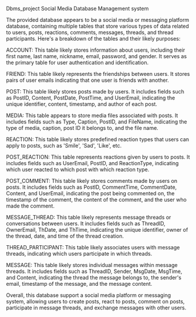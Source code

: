 Dbms_project
Social Media Database Management system

The provided database appears to be a social media or messaging platform database, containing multiple tables that store various types of data related to users, posts, reactions, comments, messages, threads, and thread participants. Here's a breakdown of the tables and their likely purposes:

ACCOUNT: This table likely stores information about users, including their first name, last name, nickname, email, password, and gender. It serves as the primary table for user authentication and identification.

FRIEND: This table likely represents the friendships between users. It stores pairs of user emails indicating that one user is friends with another.

POST: This table likely stores posts made by users. It includes fields such as PostID, Content, PostDate, PostTime, and UserEmail, indicating the unique identifier, content, timestamp, and author of each post.

MEDIA: This table appears to store media files associated with posts. It includes fields such as Type, Caption, PostID, and FileName, indicating the type of media, caption, post ID it belongs to, and the file name.

REACTION: This table likely stores predefined reaction types that users can apply to posts, such as 'Smile', 'Sad', 'Like', etc.

POST_REACTION: This table represents reactions given by users to posts. It includes fields such as UserEmail, PostID, and ReactionType, indicating which user reacted to which post with which reaction type.

POST_COMMENT: This table likely stores comments made by users on posts. It includes fields such as PostID, CommentTime, CommentDate, Content, and UserEmail, indicating the post being commented on, the timestamp of the comment, the content of the comment, and the user who made the comment.

MESSAGE_THREAD: This table likely represents message threads or conversations between users. It includes fields such as ThreadID, OwnerEmail, ThDate, and ThTime, indicating the unique identifier, owner of the thread, date, and time of the thread creation.

THREAD_PARTICIPANT: This table likely associates users with message threads, indicating which users participate in which threads.

MESSAGE: This table likely stores individual messages within message threads. It includes fields such as ThreadID, Sender, MsgDate, MsgTime, and Content, indicating the thread the message belongs to, the sender's email, timestamp of the message, and the message content.

Overall, this database support a social media platform or messaging system, allowing users to create posts, react to posts, comment on posts, participate in message threads, and exchange messages with other users.
